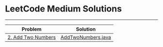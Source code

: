 # LeetCode Medium Solutions

---

| Problem                                                              | Solution                                 |
|----------------------------------------------------------------------|------------------------------------------|
| [2. Add Two Numbers](https://leetcode.com/problems/add-two-numbers/) | [AddTwoNumbers.java](AddTwoNumbers.java) |
